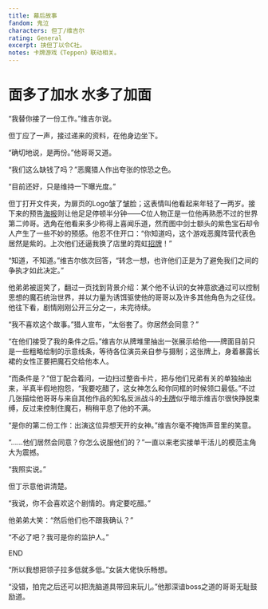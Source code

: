 ```yaml
---
title: 幕后故事
fandom: 鬼泣
characters: 但丁/维吉尔
rating: General
excerpt: 挟但丁以令C社。
notes: 卡牌游戏《Teppen》联动相关。
---
```


# 面多了加水 水多了加面



“我替你接了一份工作。”维吉尔说。

但丁应了一声，接过递来的资料，在他身边坐下。

“确切地说，是两份。”他哥哥又道。

“我们这么缺钱了吗？”恶魔猎人作出夸张的惊恐之色。

“目前还好，只是维持一下曝光度。”

但丁打开文件夹，为扉页的Logo皱了皱脸；这表情叫他看起来年轻了一两岁。接下来的预告[海报][1]则让他足足停顿半分钟——C位人物正是一位他再熟悉不过的世界第二帅哥。选角在他看来多少称得上喜闻乐道，然而图中剑士额头的紫色宝石却令人产生了一些不妙的预感。他忍不住开口：“你知道吗，这个游戏恶魔阵营代表色居然是紫的。上次他们还逼我换了店里的霓虹[招牌][2]！”

“知道，不知道。”维吉尔依次回答，“转念一想，也许他们正是为了避免我们之间的争执才如此决定。”

他弟弟被逗笑了，翻过一页找到背景介绍：某个他不认识的女神意欲通过可以控制思想的魔石统治世界，并以力量为诱饵驱使他的哥哥以及许多其他角色为之征伐。他往下看，剧情刚刚公开三分之一，未完待续。

“我不喜欢这个故事。”猎人宣布，“太俗套了。你居然会同意？”

“在他们接受了我的条件之后。”维吉尔从牌堆里抽出一张展示给他——牌面目前只是一些粗略绘制的示意线条，等待各位演员亲自参与摄制；这张牌上，身着暴露长裙的女性正要把魔石交给他本人。

“而条件是？”但丁配合着问，一边扫过整沓卡片，把与他们兄弟有关的单独抽出来，半真半假地抱怨，“我要吃醋了，这女神怎么和你同框的时候领口最低。”不过几张描绘他哥哥与来自其他作品的知名反派战斗的[卡牌][3]似乎暗示维吉尔很快挣脱束缚，反过来控制住魔石，稍稍平息了他的不满。

“是你的第二份工作：出演这位异想天开的女神。”维吉尔毫不掩饰声音里的笑意。

“……他们居然会同意？你怎么说服他们的？”一直以来老实接单干活儿的模范主角大为震撼。

“我照实说。”

但丁示意他讲清楚。

“我说，你不会喜欢这个剧情的。肯定要吃醋。”

他弟弟大笑：“然后他们也不跟我确认？”

“不必了吧？我可是你的监护人。”



END



“所以我想把领子拉多低就多低。”女装大佬快乐畅想。

“没错，拍完之后还可以把洗脑道具带回来玩儿。”他那深谙boss之道的哥哥无耻鼓励道。



[1]: https://teppenthegame.com/_materials/img/cards/packs/2021/mor/main-bnr.jpg
[2]: https://teppen.fandom.com/wiki/Jackpot!_(DANTE_013)
[3]: https://teppen.fandom.com/wiki/Proud_Spirit_(MOR_058)
